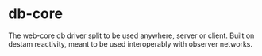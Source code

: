 # db-core
The web-core db driver split to be used anywhere, server or client. Built on destam reactivity, meant to be used interoperably with observer networks.


